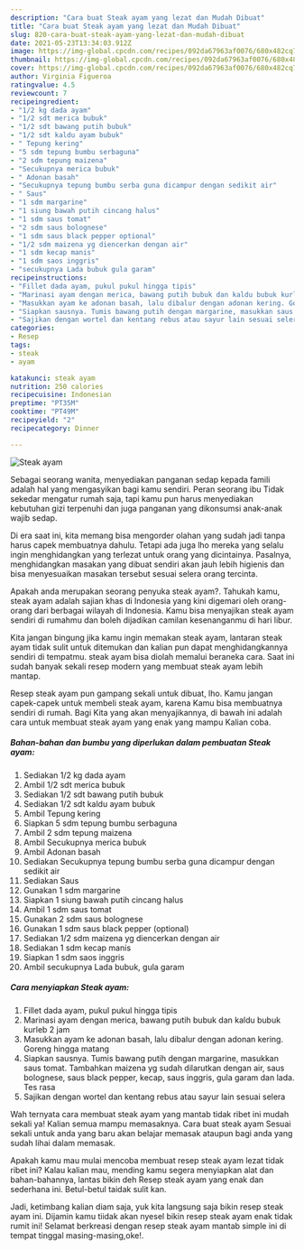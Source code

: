 ```yaml
---
description: "Cara buat Steak ayam yang lezat dan Mudah Dibuat"
title: "Cara buat Steak ayam yang lezat dan Mudah Dibuat"
slug: 820-cara-buat-steak-ayam-yang-lezat-dan-mudah-dibuat
date: 2021-05-23T13:34:03.912Z
image: https://img-global.cpcdn.com/recipes/092da67963af0076/680x482cq70/steak-ayam-foto-resep-utama.jpg
thumbnail: https://img-global.cpcdn.com/recipes/092da67963af0076/680x482cq70/steak-ayam-foto-resep-utama.jpg
cover: https://img-global.cpcdn.com/recipes/092da67963af0076/680x482cq70/steak-ayam-foto-resep-utama.jpg
author: Virginia Figueroa
ratingvalue: 4.5
reviewcount: 7
recipeingredient:
- "1/2 kg dada ayam"
- "1/2 sdt merica bubuk"
- "1/2 sdt bawang putih bubuk"
- "1/2 sdt kaldu ayam bubuk"
- " Tepung kering"
- "5 sdm tepung bumbu serbaguna"
- "2 sdm tepung maizena"
- "Secukupnya merica bubuk"
- " Adonan basah"
- "Secukupnya tepung bumbu serba guna dicampur dengan sedikit air"
- " Saus"
- "1 sdm margarine"
- "1 siung bawah putih cincang halus"
- "1 sdm saus tomat"
- "2 sdm saus bolognese"
- "1 sdm saus black pepper optional"
- "1/2 sdm maizena yg diencerkan dengan air"
- "1 sdm kecap manis"
- "1 sdm saos inggris"
- "secukupnya Lada bubuk gula garam"
recipeinstructions:
- "Fillet dada ayam, pukul pukul hingga tipis"
- "Marinasi ayam dengan merica, bawang putih bubuk dan kaldu bubuk kurleb 2 jam"
- "Masukkan ayam ke adonan basah, lalu dibalur dengan adonan kering. Goreng hingga matang"
- "Siapkan sausnya. Tumis bawang putih dengan margarine, masukkan saus tomat. Tambahkan maizena yg sudah dilarutkan dengan air, saus bolognese, saus black pepper, kecap, saus inggris, gula garam dan lada. Tes rasa"
- "Sajikan dengan wortel dan kentang rebus atau sayur lain sesuai selera"
categories:
- Resep
tags:
- steak
- ayam

katakunci: steak ayam 
nutrition: 250 calories
recipecuisine: Indonesian
preptime: "PT35M"
cooktime: "PT49M"
recipeyield: "2"
recipecategory: Dinner

---
```



![Steak ayam](https://img-global.cpcdn.com/recipes/092da67963af0076/680x482cq70/steak-ayam-foto-resep-utama.jpg)

Sebagai seorang wanita, menyediakan panganan sedap kepada famili adalah hal yang mengasyikan bagi kamu sendiri. Peran seorang ibu Tidak sekedar mengatur rumah saja, tapi kamu pun harus menyediakan kebutuhan gizi terpenuhi dan juga panganan yang dikonsumsi anak-anak wajib sedap.

Di era  saat ini, kita memang bisa mengorder olahan yang sudah jadi tanpa harus capek membuatnya dahulu. Tetapi ada juga lho mereka yang selalu ingin menghidangkan yang terlezat untuk orang yang dicintainya. Pasalnya, menghidangkan masakan yang dibuat sendiri akan jauh lebih higienis dan bisa menyesuaikan masakan tersebut sesuai selera orang tercinta. 



Apakah anda merupakan seorang penyuka steak ayam?. Tahukah kamu, steak ayam adalah sajian khas di Indonesia yang kini digemari oleh orang-orang dari berbagai wilayah di Indonesia. Kamu bisa menyajikan steak ayam sendiri di rumahmu dan boleh dijadikan camilan kesenanganmu di hari libur.

Kita jangan bingung jika kamu ingin memakan steak ayam, lantaran steak ayam tidak sulit untuk ditemukan dan kalian pun dapat menghidangkannya sendiri di tempatmu. steak ayam bisa diolah memalui beraneka cara. Saat ini sudah banyak sekali resep modern yang membuat steak ayam lebih mantap.

Resep steak ayam pun gampang sekali untuk dibuat, lho. Kamu jangan capek-capek untuk membeli steak ayam, karena Kamu bisa membuatnya sendiri di rumah. Bagi Kita yang akan menyajikannya, di bawah ini adalah cara untuk membuat steak ayam yang enak yang mampu Kalian coba.

<!--inarticleads1-->

##### Bahan-bahan dan bumbu yang diperlukan dalam pembuatan Steak ayam:

1. Sediakan 1/2 kg dada ayam
1. Ambil 1/2 sdt merica bubuk
1. Sediakan 1/2 sdt bawang putih bubuk
1. Sediakan 1/2 sdt kaldu ayam bubuk
1. Ambil  Tepung kering
1. Siapkan 5 sdm tepung bumbu serbaguna
1. Ambil 2 sdm tepung maizena
1. Ambil Secukupnya merica bubuk
1. Ambil  Adonan basah
1. Sediakan Secukupnya tepung bumbu serba guna dicampur dengan sedikit air
1. Sediakan  Saus
1. Gunakan 1 sdm margarine
1. Siapkan 1 siung bawah putih cincang halus
1. Ambil 1 sdm saus tomat
1. Gunakan 2 sdm saus bolognese
1. Gunakan 1 sdm saus black pepper (optional)
1. Sediakan 1/2 sdm maizena yg diencerkan dengan air
1. Sediakan 1 sdm kecap manis
1. Siapkan 1 sdm saos inggris
1. Ambil secukupnya Lada bubuk, gula garam




<!--inarticleads2-->

##### Cara menyiapkan Steak ayam:

1. Fillet dada ayam, pukul pukul hingga tipis
1. Marinasi ayam dengan merica, bawang putih bubuk dan kaldu bubuk kurleb 2 jam
1. Masukkan ayam ke adonan basah, lalu dibalur dengan adonan kering. Goreng hingga matang
1. Siapkan sausnya. Tumis bawang putih dengan margarine, masukkan saus tomat. Tambahkan maizena yg sudah dilarutkan dengan air, saus bolognese, saus black pepper, kecap, saus inggris, gula garam dan lada. Tes rasa
1. Sajikan dengan wortel dan kentang rebus atau sayur lain sesuai selera




Wah ternyata cara membuat steak ayam yang mantab tidak ribet ini mudah sekali ya! Kalian semua mampu memasaknya. Cara buat steak ayam Sesuai sekali untuk anda yang baru akan belajar memasak ataupun bagi anda yang sudah lihai dalam memasak.

Apakah kamu mau mulai mencoba membuat resep steak ayam lezat tidak ribet ini? Kalau kalian mau, mending kamu segera menyiapkan alat dan bahan-bahannya, lantas bikin deh Resep steak ayam yang enak dan sederhana ini. Betul-betul taidak sulit kan. 

Jadi, ketimbang kalian diam saja, yuk kita langsung saja bikin resep steak ayam ini. Dijamin kamu tiidak akan nyesel bikin resep steak ayam enak tidak rumit ini! Selamat berkreasi dengan resep steak ayam mantab simple ini di tempat tinggal masing-masing,oke!.

